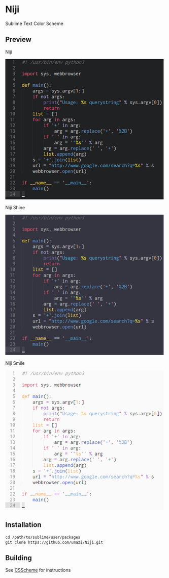 # Niji

Sublime Text Color Scheme

## Preview

Niji

![niji preview](https://raw.githubusercontent.com/umazi/Niji/master/preview/niji.png)

Niji Shine

![niji shine preview](https://raw.githubusercontent.com/umazi/Niji/master/preview/nijishine.png)

Niji Smile

![niji smile preview](https://raw.githubusercontent.com/umazi/Niji/master/preview/nijismile.png)

## Installation

```
cd /path/to/sublime/user/packages
git clone https://github.com/umazi/Niji.git
```

## Building

See [CSScheme](https://github.com/FichteFoll/CSScheme/) for instructions